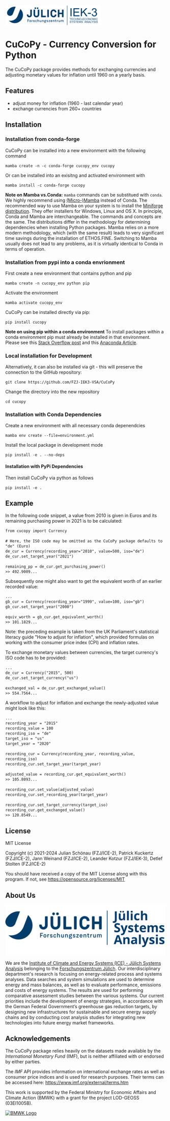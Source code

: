 <a href="https://www.fz-juelich.de/en/iek/iek-3"><img src="https://raw.githubusercontent.com/OfficialCodexplosive/README_Assets/862a93188b61ab4dd0eebde3ab5daad636e129d5/FJZ_IEK-3_logo.svg" alt="FZJ Logo" width="300px"></a>

# CuCoPy - Currency Conversion for Python

The CuCoPy package provides methods for exchanging currencies and adjusting monetary values for inflation until 1960 on a yearly basis.

## Features
* adjust money for inflation (1960 - last calendar year)
* exchange currencies from 260+ countries

## Installation


### Installation from conda-forge

CuCoPy can be installed into a new environment with the following command

	mamba create -n -c conda-forge cucopy_env cucopy

Or can be installed into an exisitng and activated environment with

	mamba install -c conda-forge cucopy
 

**Note on Mamba vs.Conda:** `mamba` commands can be substitued with `conda`. We highly recommend using [(Micro-)Mamba](https://mamba.readthedocs.io/en/latest/) instead of Conda. The recommended way to use Mamba on your system is to install the [Miniforge distribution](https://github.com/conda-forge/miniforge#miniforge3). They offer installers for Windows, Linux and OS X. In principle, Conda and Mamba are interchangeable. The commands and concepts are the same. The distributions differ in the methodology for determining dependencies when installing Python packages. Mamba relies on a more modern methodology, which (with the same result) leads to very significant time savings during the installation of ETHOS.FINE. Switching to Mamba usually does not lead to any problems, as it is virtually identical to Conda in terms of operation.


### Installation from pypi into a conda envrionment

First create a new environment that contains python and pip

	mamba create -n cucopy_env python pip

Activate the environment

	mamba activate cucopy_env
CuCoPy can be installed directly via pip:

	pip install cucopy

**Note on using pip within a conda environment** To install packages within a conda environment pip must already be installed in that environment. Please see this [Stack Overflow post](https://stackoverflow.com/questions/41060382/using-pip-to-install-packages-to-anaconda-environment) and this [Anaconda Article](https://www.anaconda.com/blog/understanding-conda-and-pip).


### Local installation for Development 
Alternatively, it can also be installed via git - this will preserve the connection to the GitHub repository:

	git clone https://github.com/FZJ-IEK3-VSA/CuCoPy

Change the directory into the new repository

	cd cucopy


### Installation with Conda Dependencies
Create a new environment with all necessary conda depenendcies

	mamba env create --file=environment.yml

Install the local package in development mode

	pip install -e . --no-deps

#### Installation with PyPi Dependencies
Then install CuCoPy via python as follows
	
	
	pip install -e .

## Example	
In the following code snippet, a value from 2010 is given in Euros and its remaining purchasing power in 2021 is to be calculated:

	from cucopy import Currency

	# Here, the ISO code may be omitted as the CuCoPy package defaults to "de" (Euro)
	de_cur = Currency(recording_year="2010", value=500, iso="de")
	de_cur.set_target_year("2021")

	remaining_pp = de_cur.get_purchasing_power()
	>> 492.9009...

Subsequently one might also want to get the equivalent worth of an earlier recorded value:
    
	...
	gb_cur = Currency(recording_year="1999", value=100, iso="gb")
	gb_cur.set_target_year("2000")

	equiv_worth = gb_cur.get_equivalent_worth()
	>> 101.1829...

Note: the preceding example is taken from the UK Parliament's statistical literacy guide "How to adjust for inflation", which provided formulas on working with the consumer price index (CPI) and inflation rates.

To exchange monetary values between currencies, the target currency's ISO code has to be provided:

	...
	de_cur = Currency("2015", 500)
	de_cur.set_target_currency("us")

	exchanged_val = de_cur.get_exchanged_value()
	>> 554.7564...

A workflow to adjust for inflation and exchange the newly-adjusted value might look like this:

	...
	recording_year = "2015"
	recording_value = 100
	recording_iso = "de"
	target_iso = "us"
	target_year = "2020"

	recording_cur = Currency(recording_year, recording_value, recording_iso)
	recording_cur.set_target_year(target_year)

	adjusted_value = recording_cur.get_equivalent_worth()
	>> 105.8093...

	recording_cur.set_value(adjusted_value)
	recording_cur.set_recording_year(target_year)

	recording_cur.set_target_currency(target_iso)
	recording_cur.get_exchanged_value()
	>> 120.8549...

## License

MIT License

Copyright (c) 2021-2024 Julian Schönau (FZJ/ICE-2), Patrick Kuckertz (FZJ/ICE-2), Jann Weinand (FZJ/ICE-2), Leander Kotzur (FZJ/IEK-3), Detlef Stolten (FZJ/ICE-2)

You should have received a copy of the MIT License along with this program.
If not, see https://opensource.org/licenses/MIT

## About Us

<p align="center"><a href="https://www.fz-juelich.de/en/ice/ice-2"><img src="https://raw.githubusercontent.com/FZJ-IEK3-VSA/README_assets/main/JSA-Header.svg" alt="Institut ICE-2"></a></p>
We are the <a href="https://www.fz-juelich.de/en/ice/ice-2">Institute of Climate and Energy Systems (ICE) - Jülich Systems Analysis</a> belonging to the <a href="https://www.fz-juelich.de/en">Forschungszentrum Jülich</a>. Our interdisciplinary department's research is focusing on energy-related process and systems analyses. Data searches and system simulations are used to determine energy and mass balances, as well as to evaluate performance, emissions and costs of energy systems. The results are used for performing comparative assessment studies between the various systems. Our current priorities include the development of energy strategies, in accordance with the German Federal Government’s greenhouse gas reduction targets, by designing new infrastructures for sustainable and secure energy supply chains and by conducting cost analysis studies for integrating new technologies into future energy market frameworks.

## Acknowledgements

The CuCoPy package relies heavily on the datasets made available by the *International Monetary Fund* (IMF), but is neither affiliated with or endorsed by either parties.

The *IMF* API provides information on international exchange rates as well as consumer price indices and is used for research purposes. Their terms can be accessed here: https://www.imf.org/external/terms.htm

This work is supported by the Federal Ministry for Economic Affairs and Climate Action (BMWK) with a grant for the project LOD-GEOSS (03EI1005B).

<a href="https://www.bmwk.de/Navigation/EN/Home/home.html"><img src="https://www.bmwk.de/SiteGlobals/BMWI/StyleBundles/Bilder/bmwi_logo_en.svg?__blob=normal&v=13" alt="BMWK Logo" width="130px"></a>
